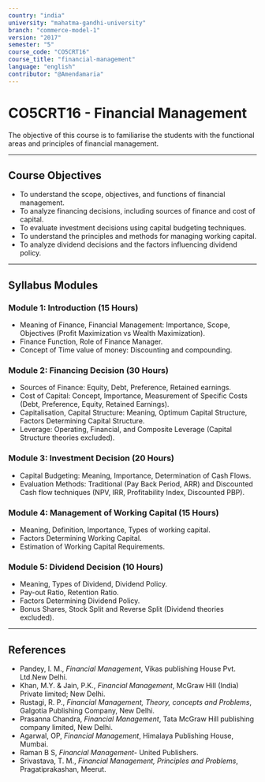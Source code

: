```yaml
---
country: "india"
university: "mahatma-gandhi-university"
branch: "commerce-model-1"
version: "2017"
semester: "5"
course_code: "CO5CRT16"
course_title: "financial-management"
language: "english"
contributor: "@Amendamaria"
---
```

# CO5CRT16 - Financial Management

The objective of this course is to familiarise the students with the functional areas and principles of financial management.

---
## Course Objectives

* To understand the scope, objectives, and functions of financial management.
* To analyze financing decisions, including sources of finance and cost of capital.
* To evaluate investment decisions using capital budgeting techniques.
* To understand the principles and methods for managing working capital.
* To analyze dividend decisions and the factors influencing dividend policy.

---
## Syllabus Modules

### Module 1: Introduction (15 Hours)
* Meaning of Finance, Financial Management: Importance, Scope, Objectives (Profit Maximization vs Wealth Maximization).
* Finance Function, Role of Finance Manager.
* Concept of Time value of money: Discounting and compounding.

### Module 2: Financing Decision (30 Hours)
* Sources of Finance: Equity, Debt, Preference, Retained earnings.
* Cost of Capital: Concept, Importance, Measurement of Specific Costs (Debt, Preference, Equity, Retained Earnings).
* Capitalisation, Capital Structure: Meaning, Optimum Capital Structure, Factors Determining Capital Structure.
* Leverage: Operating, Financial, and Composite Leverage (Capital Structure theories excluded).

### Module 3: Investment Decision (20 Hours)
* Capital Budgeting: Meaning, Importance, Determination of Cash Flows.
* Evaluation Methods: Traditional (Pay Back Period, ARR) and Discounted Cash flow techniques (NPV, IRR, Profitability Index, Discounted PBP).

### Module 4: Management of Working Capital (15 Hours)
* Meaning, Definition, Importance, Types of working capital.
* Factors Determining Working Capital.
* Estimation of Working Capital Requirements.

### Module 5: Dividend Decision (10 Hours)
* Meaning, Types of Dividend, Dividend Policy.
* Pay-out Ratio, Retention Ratio.
* Factors Determining Dividend Policy.
* Bonus Shares, Stock Split and Reverse Split (Dividend theories excluded).

---
## References
* Pandey, I. M., *Financial Management*, Vikas publishing House Pvt. Ltd.New Delhi.
* Khan, M.Y. & Jain, P.K., *Financial Management*, McGraw Hill (India) Private limited; New Delhi.
* Rustagi, R. P., *Financial Management, Theory, concepts and Problems*, Galgotia Publishing Company, New Delhi.
* Prasanna Chandra, *Financial Management*, Tata McGraw Hill publishing company limited, New Delhi.
* Agarwal, OP, *Financial Management*, Himalaya Publishing House, Mumbai.
* Raman B S, *Financial Management*- United Publishers.
* Srivastava, T. M., *Financial Management, Principles and Problems*, Pragatiprakashan, Meerut.